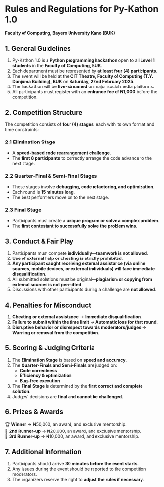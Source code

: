 # **Rules and Regulations for Py-Kathon 1.0**

**Faculty of Computing, Bayero University Kano (BUK)**

## **1. General Guidelines**

1. Py-Kathon 1.0 is a **Python programming hackathon** open to all **Level 1 students** in the **Faculty of Computing, BUK**.
2. Each department must be represented by **at least four (4) participants**.
3. The event will be held at the **CIT Theatre, Faculty of Computing (T.Y. Danjuma Building), BUK** on **Saturday, 22nd February 2025**.
4. The hackathon will be **live-streamed** on major social media platforms.
5. All participants must register with an **entrance fee of ₦1,000** before the competition.

## **2. Competition Structure**

The competition consists of **four (4) stages**, each with its own format and time constraints:

### **2.1 Elimination Stage**

- A **speed-based code rearrangement challenge**.
- The **first 8 participants** to correctly arrange the code advance to the next stage.

### **2.2 Quarter-Final & Semi-Final Stages**

- These stages involve **debugging, code refactoring, and optimization**.
- Each round is **15 minutes long**.
- The best performers move on to the next stage.

### **2.3 Final Stage**

- Participants must create a **unique program or solve a complex problem**.
- The **first contestant to successfully solve the problem wins**.

## **3. Conduct & Fair Play**

1. Participants must compete **individually**—**teamwork is not allowed**.
2. **Use of external help or cheating is strictly prohibited**.
3. **Any participant caught receiving external assistance (via online sources, mobile devices, or external individuals) will face immediate disqualification**.
4. All submitted solutions must be original—**plagiarism or copying from external sources is not permitted**.
5. Discussions with other participants during a challenge are **not allowed**.

## **4. Penalties for Misconduct**

1. **Cheating or external assistance** → **Immediate disqualification**.
2. **Failure to submit within the time limit** → **Automatic loss for that round**.
3. **Disruptive behavior or disrespect towards moderators/judges** → **Warning or removal from the competition**.

## **5. Scoring & Judging Criteria**

1. The **Elimination Stage** is based on **speed and accuracy**.
2. The **Quarter-Finals and Semi-Finals** are judged on:
   - **Code correctness**
   - **Efficiency & optimization**
   - **Bug-free execution**
3. The **Final Stage** is determined by the **first correct and complete solution**.
4. Judges’ decisions are **final and cannot be challenged**.

## **6. Prizes & Awards**

🏆 **Winner** → ₦50,000, an award, and exclusive mentorship.  
🥈 **2nd Runner-up** → ₦20,000, an award, and exclusive mentorship.  
🥉 **3rd Runner-up** → ₦10,000, an award, and exclusive mentorship.

## **7. Additional Information**

1. Participants should arrive **30 minutes before the event starts**.
2. Any issues during the event should be reported to the competition moderators.
3. The organizers reserve the right to **adjust the rules if necessary**.
